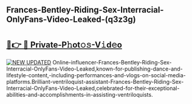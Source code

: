 ## Frances-Bentley-Riding-Sex-Interracial-OnlyFans-Video-Leaked-(q3z3g)


# <h2><a href="https://mediaupload.pro?-19M">🔗👉 🔴 Private-P𝚑ot𝚘𝚜-V𝚒d𝚎o</a></h2>

[![NEW UPDATED](https://i.imgur.com/0qMVB7G.gif)](https://mediaupload.pro?-19M)
Online-influencer-Frances-Bentley-Riding-Sex-Interracial-OnlyFans-Video-Leaked,known-for-publishing-dance-and-lifestyle-content,-including-performances-and-vlogs-on-social-media-platforms.Brilliant-ventriloquist-assistant-Frances-Bentley-Riding-Sex-Interracial-OnlyFans-Video-Leaked,celebrated-for-their-exceptional-abilities-and-accomplishments-in-assisting-ventriloquists.  